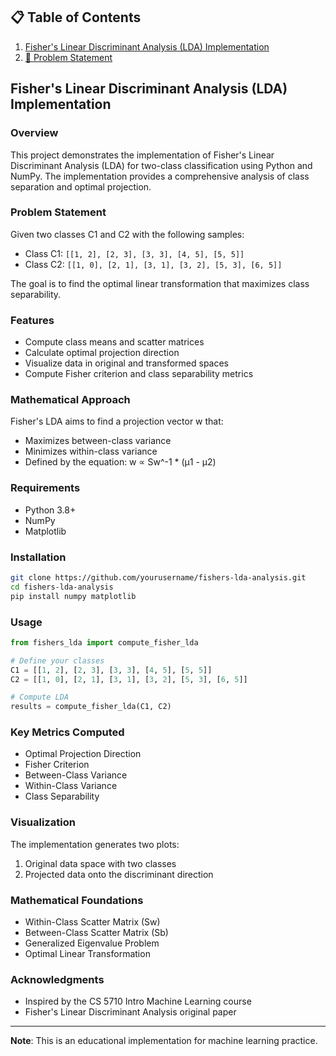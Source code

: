 
## 📋 Table of Contents
1. [Fisher's Linear Discriminant Analysis (LDA) Implementation](#fishers-linear-discriminant-analysis_lda_implementation)
2. [🎯 Problem Statement](#problem-statement)

## Fisher's Linear Discriminant Analysis (LDA) Implementation

### Overview
This project demonstrates the implementation of Fisher's Linear Discriminant Analysis (LDA) for two-class classification using Python and NumPy. The implementation provides a comprehensive analysis of class separation and optimal projection.

### Problem Statement
Given two classes C1 and C2 with the following samples:
- Class C1: `[[1, 2], [2, 3], [3, 3], [4, 5], [5, 5]]`
- Class C2: `[[1, 0], [2, 1], [3, 1], [3, 2], [5, 3], [6, 5]]`

The goal is to find the optimal linear transformation that maximizes class separability.

### Features
- Compute class means and scatter matrices
- Calculate optimal projection direction
- Visualize data in original and transformed spaces
- Compute Fisher criterion and class separability metrics

### Mathematical Approach
Fisher's LDA aims to find a projection vector w that:
- Maximizes between-class variance
- Minimizes within-class variance
- Defined by the equation: w ∝ Sw^-1 * (μ1 - μ2)

### Requirements
- Python 3.8+
- NumPy
- Matplotlib

### Installation
```bash
git clone https://github.com/yourusername/fishers-lda-analysis.git
cd fishers-lda-analysis
pip install numpy matplotlib
```

### Usage
```python
from fishers_lda import compute_fisher_lda

# Define your classes
C1 = [[1, 2], [2, 3], [3, 3], [4, 5], [5, 5]]
C2 = [[1, 0], [2, 1], [3, 1], [3, 2], [5, 3], [6, 5]]

# Compute LDA
results = compute_fisher_lda(C1, C2)
```

### Key Metrics Computed
- Optimal Projection Direction
- Fisher Criterion
- Between-Class Variance
- Within-Class Variance
- Class Separability

### Visualization
The implementation generates two plots:
1. Original data space with two classes
2. Projected data onto the discriminant direction

### Mathematical Foundations
- Within-Class Scatter Matrix (Sw)
- Between-Class Scatter Matrix (Sb)
- Generalized Eigenvalue Problem
- Optimal Linear Transformation

### Acknowledgments
- Inspired by the CS 5710 Intro Machine Learning course
- Fisher's Linear Discriminant Analysis original paper

---

**Note**: This is an educational implementation for machine learning practice.
